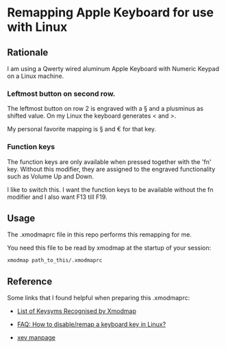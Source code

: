 # Remapping Apple Keyboard for use with Linux

## Rationale

I am using a Qwerty wired aluminum Apple Keyboard with Numeric Keypad
on a Linux machine.

### Leftmost button on second row.

The leftmost button on row 2 is engraved with a § and a plusminus as
shifted value. On my Linux the keyboard generates < and >.

My personal favorite mapping is § and € for that key.

### Function keys

The function keys are only available when pressed together with the
'fn' key. Without this modifier, they are assigned to the engraved
functionality such as Volume Up and Down.

I like to switch this. I want the function keys to be available
without the fn modifier and I also want F13 till F19.

## Usage

The .xmodmaprc file in this repo performs this remapping for me.

You need this file to be read by xmodmap at the startup of your
session:

`xmodmap path_to_this/.xmodmaprc`


## Reference

Some links that I found helpful when preparing this .xmodmaprc:

- [List of Keysyms Recognised by
  Xmodmap](http://wiki.linuxquestions.org/wiki/List_of_Keysyms_Recognised_by_Xmodmap)

- [FAQ: How to disable/remap a keyboard key in
  Linux?](http://www.linuxscrew.com/2008/09/15/faq-how-to-disableremap-a-keyboard-key-in-linux/)

- [xev
  manpage](http://manpages.ubuntu.com/manpages/trusty/man1/xev.1.html)
